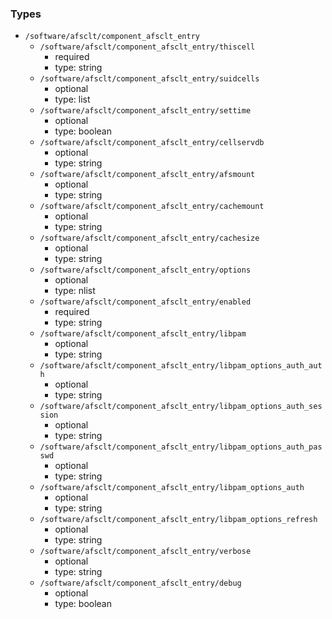 ### Types

- `/software/afsclt/component_afsclt_entry`
    - `/software/afsclt/component_afsclt_entry/thiscell`
        - required
        - type: string
    - `/software/afsclt/component_afsclt_entry/suidcells`
        - optional
        - type: list
    - `/software/afsclt/component_afsclt_entry/settime`
        - optional
        - type: boolean
    - `/software/afsclt/component_afsclt_entry/cellservdb`
        - optional
        - type: string
    - `/software/afsclt/component_afsclt_entry/afsmount`
        - optional
        - type: string
    - `/software/afsclt/component_afsclt_entry/cachemount`
        - optional
        - type: string
    - `/software/afsclt/component_afsclt_entry/cachesize`
        - optional
        - type: string
    - `/software/afsclt/component_afsclt_entry/options`
        - optional
        - type: nlist
    - `/software/afsclt/component_afsclt_entry/enabled`
        - required
        - type: string
    - `/software/afsclt/component_afsclt_entry/libpam`
        - optional
        - type: string
    - `/software/afsclt/component_afsclt_entry/libpam_options_auth_auth`
        - optional
        - type: string
    - `/software/afsclt/component_afsclt_entry/libpam_options_auth_session`
        - optional
        - type: string
    - `/software/afsclt/component_afsclt_entry/libpam_options_auth_passwd`
        - optional
        - type: string
    - `/software/afsclt/component_afsclt_entry/libpam_options_auth`
        - optional
        - type: string
    - `/software/afsclt/component_afsclt_entry/libpam_options_refresh`
        - optional
        - type: string
    - `/software/afsclt/component_afsclt_entry/verbose`
        - optional
        - type: string
    - `/software/afsclt/component_afsclt_entry/debug`
        - optional
        - type: boolean
